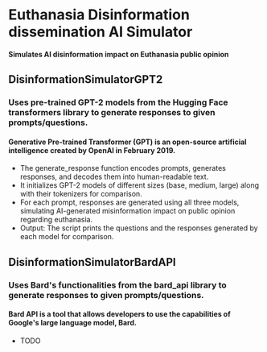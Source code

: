 # Euthanasia Disinformation dissemination AI Simulator

**Simulates AI disinformation impact on Euthanasia public opinion**

## DisinformationSimulatorGPT2

### Uses pre-trained GPT-2 models from the Hugging Face transformers library to generate responses to given prompts/questions.

#### Generative Pre-trained Transformer (GPT) is an open-source artificial intelligence created by OpenAI in February 2019.

- The generate_response function encodes prompts, generates responses, and decodes them into human-readable text.
- It initializes GPT-2 models of different sizes (base, medium, large) along with their tokenizers for comparison.
- For each prompt, responses are generated using all three models, simulating AI-generated misinformation impact on public opinion regarding euthanasia.
- Output: The script prints the questions and the responses generated by each model for comparison.

## DisinformationSimulatorBardAPI 

### Uses Bard's functionalities from the bard_api library to generate responses to given prompts/questions.

#### Bard API is a tool that allows developers to use the capabilities of Google's large language model, Bard.

- TODO
